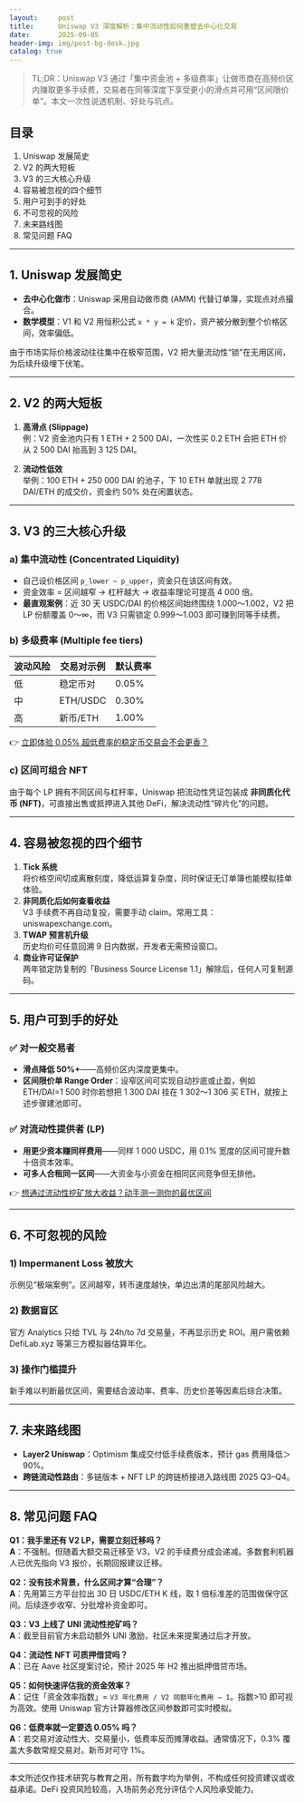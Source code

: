 ```yaml
---
layout:     post
title:      Uniswap V3 深度解析：集中流动性如何重塑去中心化交易
date:       2025-09-05
header-img: img/post-bg-desk.jpg
catalog: true
---
```


> TL;DR：Uniswap V3 通过「集中资金池 + 多级费率」让做市商在高频价区内赚取更多手续费，交易者在同等深度下享受更小的滑点并可用“区间限价单”。本文一次性说透机制、好处与坑点。

## 目录
1. Uniswap 发展简史  
2. V2 的两大短板  
3. V3 的三大核心升级  
4. 容易被忽视的四个细节  
5. 用户可到手的好处  
6. 不可忽视的风险  
7. 未来路线图  
8. 常见问题 FAQ  

---

## 1. Uniswap 发展简史
- **去中心化做市**：Uniswap 采用自动做市商 (AMM) 代替订单簿，实现点对点撮合。  
- **数学模型**：V1 和 V2 用恒积公式 `x * y = k` 定价，资产被分散到整个价格区间，效率偏低。  

由于市场实际价格波动往往集中在极窄范围，V2 把大量流动性“锁”在无用区间，为后续升级埋下伏笔。

---

## 2. V2 的两大短板

1. **高滑点 (Slippage)**  
   例：V2 资金池内只有 1 ETH + 2 500 DAI，一次性买 0.2 ETH 会把 ETH 价从 2 500 DAI 抬高到 3 125 DAI。  
   
2. **流动性低效**  
   举例：100 ETH + 250 000 DAI 的池子，下 10 ETH 单就出现 2 778 DAI/ETH 的成交价，资金约 50% 处在闲置状态。

---

## 3. V3 的三大核心升级

### a) 集中流动性 (Concentrated Liquidity)

- 自己设价格区间 `p_lower ~ p_upper`，资金只在该区间有效。  
- 资金效率 = 区间越窄 → 杠杆越大 → 收益率理论可提高 4 000 倍。  
- **最直观案例**：近 30 天 USDC/DAI 的价格区间始终围绕 1.000～1.002，V2 把 LP 份额覆盖 0～∞，而 V3 只需锁定 0.999～1.003 即可赚到同等手续费。

### b) 多级费率 (Multiple fee tiers)

| 波动风险 | 交易对示例 | 默认费率 |
|----------|-------------|----------|
| 低       | 稳定币对     | 0.05%    |
| 中       | ETH/USDC     | 0.30%    |
| 高       | 新币/ETH     | 1.00%    |

👉 [立即体验 0.05% 超低费率的稳定币交易会不会更香？](https://okxdog.com/)

### c) 区间可组合 NFT

由于每个 LP 拥有不同区间与杠杆率，Uniswap 把流动性凭证包装成 **非同质化代币 (NFT)**，可直接出售或抵押进入其他 DeFi，解决流动性“碎片化”的问题。

---

## 4. 容易被忽视的四个细节

1. **Tick 系统**  
   将价格空间切成离散刻度，降低运算复杂度，同时保证无订单簿也能模拟挂单体验。  
2. **非同质化后如何查看收益**  
   V3 手续费不再自动复投，需要手动 claim。常用工具：uniswapexchange.com。  
3. **TWAP 预言机升级**  
   历史均价可任意回溯 9 日内数据，开发者无需预设窗口。  
4. **商业许可证保护**  
   两年锁定防复制的「Business Source License 1.1」解除后，任何人可复制源码。

---

## 5. 用户可到手的好处

### ✅ 对一般交易者
- **滑点降低 50%+**——高频价区内深度更集中。  
- **区间限价单 Range Order**：设窄区间可实现自动抄底或止盈，例如 ETH/DAI=1 500 时你若想把 1 300 DAI 挂在 1 302～1 306 买 ETH，就按上述步骤建池即可。

### ✅ 对流动性提供者 (LP)
- **用更少资本赚同样费用**——同样 1 000 USDC，用 0.1% 宽度的区间可提升数十倍资本效率。  
- **可多人合租同一区间**——大资金与小资金在相同区间竞争但无排他。

👉 [想通过流动性挖矿放大收益？动手测一测你的最优区间](https://okxdog.com/)

---

## 6. 不可忽视的风险

### 1) Impermanent Loss 被放大  
示例见“极端案例”。区间越窄，转币速度越快，单边出清的尾部风险越大。

### 2) 数据盲区  
官方 Analytics 只给 TVL 与 24h/to 7d 交易量，不再显示历史 ROI。用户需依赖 DefiLab.xyz 等第三方模拟器估算年化。

### 3) 操作门槛提升  
新手难以判断最优区间，需要结合波动率、费率、历史价差等因素后综合决策。

---

## 7. 未来路线图
- **Layer2 Uniswap**：Optimism 集成交付低手续费版本，预计 gas 费用降低＞90%。  
- **跨链流动性路由**：多链版本 + NFT LP 的跨链桥接进入路线图 2025 Q3–Q4。

---

## 8. 常见问题 FAQ

**Q1：我手里还有 V2 LP，需要立刻迁移吗？**  
**A**：不强制。但随着大额交易迁移至 V3，V2 的手续费分成会递减。多数套利机器人已优先指向 V3 报价，长期回报建议迁移。

**Q2：没有技术背景，什么区间才算“合理”？**  
**A**：先用第三方平台拉出 30 日 USDC/ETH K 线，取 1 倍标准差的范围做保守区间。后续逐步收窄、分批增补资金即可。

**Q3：V3 上线了 UNI 流动性挖矿吗？**  
**A**：截至目前官方未启动额外 UNI 激励，社区未来提案通过后才开放。

**Q4：流动性 NFT 可质押借贷吗？**  
**A**：已在 Aave 社区提案讨论，预计 2025 年 H2 推出抵押借贷市场。

**Q5：如何快速评估我的资金效率？**  
**A**：记住「资金效率指数」= `V3 年化费用 / V2 同额年化费用 – 1`。指数>10 即可视为高效。使用 Uniswap 官方计算器修改区间参数即可实时模拟。

**Q6：低费率就一定要选 0.05% 吗？**  
**A**：若交易对波动性大、交易量小，低费率反而摊薄收益。通常情况下，0.3% 覆盖大多数常规交易对。新币对可守 1%。

---

本文所述仅作技术研究与教育之用，所有数字均为举例，不构成任何投资建议或收益承诺。DeFi 投资风险较高，入场前务必充分评估个人风险承受能力。